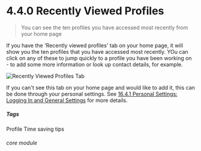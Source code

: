 
# 4.4.0 Recently Viewed Profiles

> You can see the ten profiles you have accessed most recently from your home page

If you have the 'Recently viewed profiles' tab on your home page, it will show you the ten profiles that you have accessed most recently. YOu can click on any of these to jump quickly to a profile you have been working on - to add some more information or look up contact details, for example. 

![Recently Viewed Profiles Tab](4.4.0a.png)

If you can't see this tab on your home page and would like to add it, this can be done through your personal settings. See [16.4.1 Personal Settings: Logging In and General Settings](/help/index/p/16.4.1) for more details.


##### Tags
Profile
Time saving tips

###### core module
